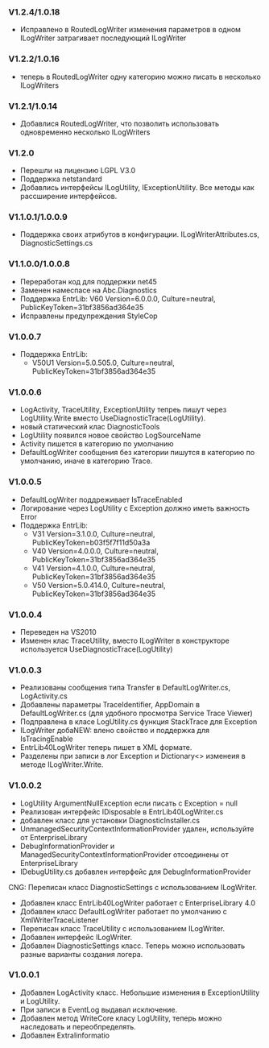 ﻿### V1.2.4/1.0.18
* Исправлено в RoutedLogWriter изменения параметров в одном ILogWriter затрагивает последующий ILogWriter

### V1.2.2/1.0.16
* теперь в RoutedLogWriter одну категорию можно писать в несколько ILogWriters

### V1.2.1/1.0.14
* Добавлися RoutedLogWriter, что позволить использовать одновременно несколько ILogWriters

### V1.2.0
* Перешли на лицензию LGPL V3.0
* Поддержка netstandard
* Добавлись интерфейсы ILogUtility, IExceptionUtility. Все методы как рассширение интерфейсов.

### V1.1.0.1/1.0.0.9 
* Поддержка своих атрибутов в конфигурации. ILogWriterAttributes.cs, DiagnosticSettings.cs

### V1.1.0.0/1.0.0.8 
* Переработан код для поддержки net45
* Заменен намеспасе на Abc.Diagnostics
* Поддержка EntrLib:
		V60	Version=6.0.0.0, Culture=neutral, PublicKeyToken=31bf3856ad364e35
* Исправлены предупреждения StyleCop

### V1.0.0.7
* Поддержка EntrLib:
  * V50U1	Version=5.0.505.0, Culture=neutral, PublicKeyToken=31bf3856ad364e35

### V1.0.0.6
* LogActivity, TraceUtility, ExceptionUtility тепреь пишут через LogUtility.Write вместо UseDiagnosticTrace(LogUtility).
* новый статический клас DiagnosticTools
* LogUtility появился новое свойство LogSourceName
* Activity пишется в категорию по умолчанию
* DefaultLogWriter сообщения без категории пишутся в категорию по умолчанию, иначе в категорию Trace.

### V1.0.0.5
* DefaultLogWriter поддреживает IsTraceEnabled
* Логирование через LogUtility с Exception должно иметь важность Error
* Поддержка EntrLib:
  * V31	Version=3.1.0.0, Culture=neutral, PublicKeyToken=b03f5f7f11d50a3a
  * V40	Version=4.0.0.0, Culture=neutral, PublicKeyToken=31bf3856ad364e35
  * V41	Version=4.1.0.0, Culture=neutral, PublicKeyToken=31bf3856ad364e35
  * V50	Version=5.0.414.0, Culture=neutral, PublicKeyToken=31bf3856ad364e35

### V1.0.0.4
* Переведен на VS2010
* Изменен клас TraceUtility, вместо ILogWriter в конструкторе используется UseDiagnosticTrace(LogUtility)

### V1.0.0.3
* Реализованы сообщения типа Transfer в DefaultLogWriter.cs, LogActivity.cs
* Добавлены параметры TraceIdentifier, AppDomain в DefaultLogWriter.cs (для удобного просмотра Service Trace Viewer)
* Подправлена в класе LogUtility.cs функция StackTrace для Exception
* ILogWriter добаNEW:	влено свойство и поддержка для IsTracingEnable
* EntrLib40LogWriter теперь пишет в XML формате.
* Разделены при записи в лог Exception и Dictionary<> изменеия в методе ILogWriter.Write.

### V1.0.0.2
* LogUtility ArgumentNullException если писать c Exception = null
* Реализован интерфейс IDisposable в EntrLib40LogWriter.cs
* добавлен класс для установки DiagnosticInstaller.cs
* UnmanagedSecurityContextInformationProvider удален, используйте от EnterpriseLibrary
* DebugInformationProvider и ManagedSecurityContextInformationProvider отсоединены от EnterpriseLibrary
* IDebugUtility.cs добавлен интерфейс для DebugInformationProvider

CNG:	Переписан класс DiagnosticSettings с использованием ILogWriter.
* Добавлен класс EntrLib40LogWriter работает c EnterpriseLibrary 4.0
* Добавлен класс DefaultLogWriter работает по умолчанию с XmlWriterTraceListener
* Переписан класс TraceUtility с использованием ILogWriter.
* Добавлен интерфейс ILogWriter.
* Добавлен DiagnosticSettings класс. Теперь можно использовать разные варианты создания логера.

### V1.0.0.1
* Добавлен LogActivity класс. Небольшие изменения в ExceptionUtility и LogUtility.
* При записи в EventLog выдавал исключение.
* Добавлен метод WriteCore класу LogUtility, теперь можно наследовать и переобпределять.
* Добавлен ExtraIinformatio
